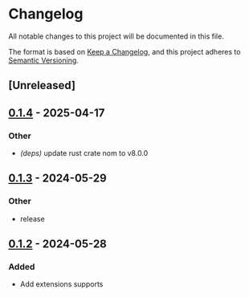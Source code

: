 # Changelog
All notable changes to this project will be documented in this file.

The format is based on [Keep a Changelog](https://keepachangelog.com/en/1.0.0/),
and this project adheres to [Semantic Versioning](https://semver.org/spec/v2.0.0.html).

## [Unreleased]

## [0.1.4](https://github.com/leo91000/graphile_worker_rs/compare/graphile_worker_extensions-v0.1.3...graphile_worker_extensions-v0.1.4) - 2025-04-17

### Other

- *(deps)* update rust crate nom to v8.0.0

## [0.1.3](https://github.com/leo91000/graphile_worker_rs/compare/graphile_worker_extensions-v0.1.2...graphile_worker_extensions-v0.1.3) - 2024-05-29

### Other
- release

## [0.1.2](https://github.com/leo91000/graphile_worker_rs/releases/tag/graphile_worker_extensions-v0.1.2) - 2024-05-28

### Added
- Add extensions supports

